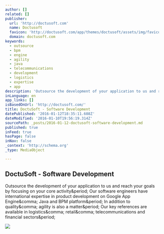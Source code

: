 ```yaml
---
author: []
related: []
publisher:
  url: 'http://doctusoft.com'
  name: Doctusoft
  favicon: 'http://doctusoft.com/app/themes/doctusoft/assets/img/favicon.ico'
  domain: doctusoft.com
keywords:
  - outsource
  - bpm
  - engine
  - agility
  - java
  - telecommunications
  - development
  - logistics
  - expertise
  - app
description: 'Outsource the development of your application to us and reach your goals by focusing on your core activity. Our software engineers have international expertise in product development on Google App Engine, Java and BPM platform. In addition to quality, agility is also a matter. Our key references are available in logistics, retail, telecommunications and financial sectors.'
inLanguage: en
app_links: []
isBasedOnUrl: 'http://doctusoft.com/'
title: DoctuSoft - Software Development
datePublished: '2016-01-12T18:35:11.608Z'
dateModified: '2016-01-10T19:56:19.314Z'
sourcePath: _posts/2016-01-12-doctusoft-software-development.md
published: true
inFeed: true
hasPage: false
inNav: false
_context: 'http://schema.org'
_type: MediaObject

---
```

<article style=""><h1>DoctuSoft - Software Development</h1><p>Outsource the development of your application to us and reach your goals by focusing on your core activity&amp;period; Our software engineers have international expertise in product development on Google App Engine&amp;comma; Java and BPM platform&amp;period; In addition to quality&amp;comma; agility is also a matter&amp;period; Our key references are available in logistics&amp;comma; retail&amp;comma; telecommunications and financial sectors&amp;period;</p><img src="http://doctusoft.demo.demo.i0.hu/app/uploads/2014/10/home-block.jpg" /></article>